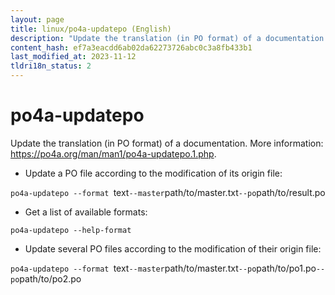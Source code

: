 ```yaml
---
layout: page
title: linux/po4a-updatepo (English)
description: "Update the translation (in PO format) of a documentation."
content_hash: ef7a3eacdd6ab02da62273726abc0c3a8fb433b1
last_modified_at: 2023-11-12
tldri18n_status: 2
---
```

# po4a-updatepo

Update the translation (in PO format) of a documentation.
More information: <https://po4a.org/man/man1/po4a-updatepo.1.php>.

- Update a PO file according to the modification of its origin file:

`po4a-updatepo --format `<span class="tldr-var badge badge-pill bg-dark-lm bg-white-dm text-white-lm text-dark-dm font-weight-bold">text</span>` --master `<span class="tldr-var badge badge-pill bg-dark-lm bg-white-dm text-white-lm text-dark-dm font-weight-bold">path/to/master.txt</span>` --po `<span class="tldr-var badge badge-pill bg-dark-lm bg-white-dm text-white-lm text-dark-dm font-weight-bold">path/to/result.po</span>

- Get a list of available formats:

`po4a-updatepo --help-format`

- Update several PO files according to the modification of their origin file:

`po4a-updatepo --format `<span class="tldr-var badge badge-pill bg-dark-lm bg-white-dm text-white-lm text-dark-dm font-weight-bold">text</span>` --master `<span class="tldr-var badge badge-pill bg-dark-lm bg-white-dm text-white-lm text-dark-dm font-weight-bold">path/to/master.txt</span>` --po `<span class="tldr-var badge badge-pill bg-dark-lm bg-white-dm text-white-lm text-dark-dm font-weight-bold">path/to/po1.po</span>` --po `<span class="tldr-var badge badge-pill bg-dark-lm bg-white-dm text-white-lm text-dark-dm font-weight-bold">path/to/po2.po</span>
